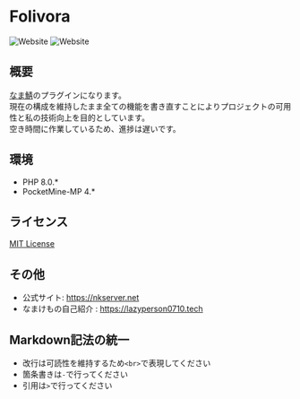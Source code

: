 # Folivora
![Website](https://img.shields.io/website?down_message=offline&label=%E3%81%AA%E3%81%BE%E9%AF%96%E3%82%B5%E3%82%A4%E3%83%88&style=flat-square&up_message=online&url=https%3A%2F%2Fnkserver.net)
![Website](https://img.shields.io/website?down_message=offline&label=%E3%81%AA%E3%81%BE%E3%81%91%E3%82%82%E3%81%AE%E8%87%AA%E5%B7%B1%E7%B4%B9%E4%BB%8B%E3%82%B5%E3%82%A4%E3%83%88&style=flat-square&up_message=online&url=https%3A%2F%2Flazyperson0710.tech)

## 概要
[なま鯖](https://nkserver.net)のプラグインになります。<br>
現在の構成を維持したまま全ての機能を書き直すことによりプロジェクトの可用性と私の技術向上を目的としています。<br>
空き時間に作業しているため、進捗は遅いです。<br>

## 環境

- PHP 8.0.*
- PocketMine-MP 4.*

## ライセンス
[MIT License](https://github.com/lazyperson0710/Folivora/blob/main/LICENSE)

## その他

- 公式サイト: https://nkserver.net
- なまけもの自己紹介 : https://lazyperson0710.tech

## Markdown記法の統一

- 改行は可読性を維持するため`<br>`で表現してください
- 箇条書きは`-`で行ってください
- 引用は`>`で行ってください